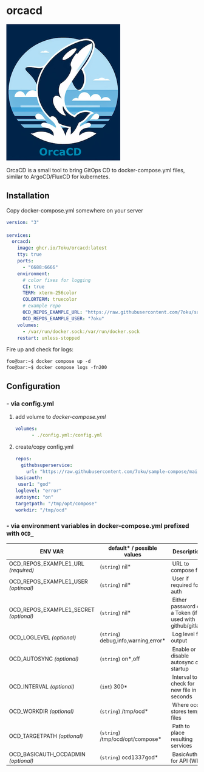 # orcacd

![OrcaCD](https://github.com/7oku/orcacd/blob/main/img/orcacd_logo_300.png?raw=true)

OrcaCD is a small tool to bring GitOps CD to docker-compose.yml files, similar to ArgoCD/FluxCD for kubernetes.

## Installation

Copy docker-compose.yml somewhere on your server

```yml
version: "3"

services:
  orcacd: 
    image: ghcr.io/7oku/orcacd:latest
    tty: true
    ports: 
      - "6688:6666"
    environment:
      # color fixes for logging
      CI: true
      TERM: xterm-256color
      COLORTERM: truecolor
      # example repo
      OCD_REPOS_EXAMPLE_URL: "https://raw.githubusercontent.com/7oku/sample-compose/main/compose-files/servicename/docker-compose.yaml"
      OCD_REPOS_EXAMPLE_USER: "7oku"
    volumes:
      - /var/run/docker.sock:/var/run/docker.sock
    restart: unless-stopped
```

Fire up and check for logs:

```console
foo@bar:~$ docker compose up -d
foo@bar:~$ docker compose logs -fn200
```

## Configuration

### - via config.yml

1. add volume to *docker-compose.yml*

   ```yml
   volumes:
         - ./config.yml:/config.yml
   ```

2. create/copy config.yml

    ```yml
    repos:
      githubsuperservice:
        url: "https://raw.githubusercontent.com/7oku/sample-compose/main/compose-files/servicename/docker-compose.yaml"
   basicauth:
     user1: "god"
   loglevel: "error"
   autosync: "on"
   targetpath: "/tmp/opt/compose"
   workdir: "/tmp/ocd"
   ```

### - via environment variables in docker-compose.yml prefixed with `OCD_`

| ENV VAR | default* / possible values | Description |
|---|---|---|
| OCD_REPOS_EXAMPLE1_URL *(required)* | (`string`) nil* | URL to compose file |
| OCD_REPOS_EXAMPLE1_USER *(optinoal)* | (`string`) nil* | User if required for auth |
| OCD_REPOS_EXAMPLE1_SECRET *(optional)* | (`string`) nil* | Either password or a Token (if used with github/gitlab) |
| OCD_LOGLEVEL *(optional)* | (`string`) debug,info,warning,error* | Log level for output |
| OCD_AUTOSYNC *(optional)* | (`string`) on*,off | Enable or disable autosync on startup |
| OCD_INTERVAL *(optional)* | (`int`) 300* | Interval to check for new file in seconds |
| OCD_WORKDIR *(optional)* | (`string`) /tmp/ocd* | Where ocd stores temp files |
| OCD_TARGETPATH *(optional)* | (`string`) /tmp/ocd/opt/compose* | Path to place resulting services |
| OCD_BASICAUTH_OCDADMIN *(optional)* | (`string`) ocd1337god* | BasicAuth for API (WIP) |
